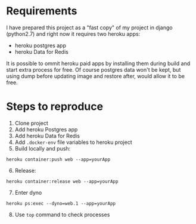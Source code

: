 # Requirements
I have prepared this project as a "fast copy" of my project in django (python2.7) and right now it requires two heroku apps:

- heroku postgres app 
- heroku Data for Redis

It is possible to ommit heroku paid apps by installing them during build and start extra process for free.
Of course postgres data won't be kept, but using dump before updating image and restore after, would allow it to be free.

# Steps to reproduce
1. Clone project
2. Add heroku Postgres app
3. Add heroku Data for Redis
4. Add `.docker-env` file variables to heroku project
5. Build locally and push:
```
heroku container:push web --app=yourApp
```
6. Release:
```
heroku container:release web --app=yourApp
```
7. Enter dyno
```
heroku ps:exec --dyno=web.1 --app=yourApp
```
8. Use `top` command to check processes


